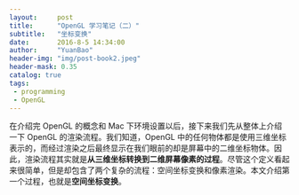 ```yaml
---
layout:     post
title:      "OpenGL 学习笔记（二）"
subtitle:   "坐标变换"
date:       2016-8-5 14:34:00
author:     "YuanBao"
header-img: "img/post-book2.jpeg"
header-mask: 0.35
catalog: true
tags:
 - programming
 - OpenGL
---
```


在介绍完 OpenGL 的概念和 Mac 下环境设置以后，接下来我们先从整体上介绍一下 OpenGL 的渲染流程。我们知道，OpenGL 中的任何物体都是使用三维坐标表示的，而经过渲染之后最终显示在我们眼前的却是屏幕中的二维坐标物体。因此，渲染流程其实就是**从三维坐标转换到二维屏幕像素的过程**。尽管这个定义看起来很简单，但是却包含了两个复杂的流程：空间坐标变换和像素渲染。本文介绍第一个过程，也就是**空间坐标变换**。

<!--more-->







